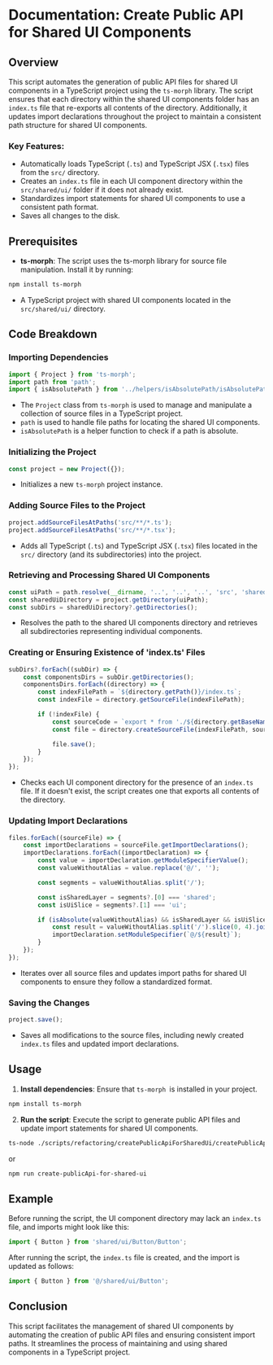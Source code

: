# Documentation: Create Public API for Shared UI Components

## Overview

This script automates the generation of public API files for shared UI components in a TypeScript project using the `ts-morph` library. 
The script ensures that each directory within the shared UI components folder has an `index.ts` file that re-exports all contents of the directory. 
Additionally, it updates import declarations throughout the project to maintain a consistent path structure for shared UI components.

### Key Features:
- Automatically loads TypeScript (`.ts`) and TypeScript JSX (`.tsx`) files from the `src/` directory.
- Creates an `index.ts` file in each UI component directory within the `src/shared/ui/` folder if it does not already exist.
- Standardizes import statements for shared UI components to use a consistent path format.
- Saves all changes to the disk.

## Prerequisites
- **ts-morph**: The script uses the ts-morph library for source file manipulation. Install it by running:

```bash
npm install ts-morph
```
- A TypeScript project with shared UI components located in the `src/shared/ui/` directory.

## Code Breakdown
### Importing Dependencies
```typescript
import { Project } from 'ts-morph';
import path from 'path';
import { isAbsolutePath } from '../helpers/isAbsolutePath/isAbsolutePath';
```
- The `Project` class from `ts-morph` is used to manage and manipulate a collection of source files in a TypeScript project.
- `path` is used to handle file paths for locating the shared UI components.
- `isAbsolutePath` is a helper function to check if a path is absolute.

### Initializing the Project
```typescript
const project = new Project({});
```
- Initializes a new  `ts-morph` project instance.

### Adding Source Files to the Project
```typescript
project.addSourceFilesAtPaths('src/**/*.ts');
project.addSourceFilesAtPaths('src/**/*.tsx');
```
- Adds all TypeScript (`.ts`) and TypeScript JSX (`.tsx`) files located in the `src/` directory (and its subdirectories) into the project.

### Retrieving and Processing Shared UI Components
```typescript
const uiPath = path.resolve(__dirname, '..', '..', '..', 'src', 'shared', 'ui');
const sharedUiDirectory = project.getDirectory(uiPath);
const subDirs = sharedUiDirectory?.getDirectories();
```
- Resolves the path to the shared UI components directory and retrieves all subdirectories representing individual components.

### Creating or Ensuring Existence of 'index.ts' Files
```typescript
subDirs?.forEach((subDir) => {
    const componentsDirs = subDir.getDirectories();
    componentsDirs.forEach((directory) => {
        const indexFilePath = `${directory.getPath()}/index.ts`;
        const indexFile = directory.getSourceFile(indexFilePath);

        if (!indexFile) {
            const sourceCode = `export * from './${directory.getBaseName()}';`;
            const file = directory.createSourceFile(indexFilePath, sourceCode, { overwrite: true });

            file.save();
        }
    });
});
```
- Checks each UI component directory for the presence of an `index.ts` file. If it doesn't exist, the script creates one that exports all contents of the directory.

### Updating Import Declarations
```typescript
files.forEach((sourceFile) => {
    const importDeclarations = sourceFile.getImportDeclarations();
    importDeclarations.forEach((importDeclaration) => {
        const value = importDeclaration.getModuleSpecifierValue();
        const valueWithoutAlias = value.replace('@/', '');

        const segments = valueWithoutAlias.split('/');

        const isSharedLayer = segments?.[0] === 'shared';
        const isUiSlice = segments?.[1] === 'ui';

        if (isAbsolute(valueWithoutAlias) && isSharedLayer && isUiSlice) {
            const result = valueWithoutAlias.split('/').slice(0, 4).join('/');
            importDeclaration.setModuleSpecifier(`@/${result}`);
        }
    });
});
```

- Iterates over all source files and updates import paths for shared UI components to ensure they follow a standardized format.

### Saving the Changes
```typescript
project.save();
```
- Saves all modifications to the source files, including newly created `index.ts` files and updated import declarations.

## Usage
1. **Install dependencies**: Ensure that `ts-morph `is installed in your project.
```bash
npm install ts-morph
```
2. **Run the script**:  Execute the script to generate public API files and update import statements for shared UI components.
```bash
ts-node ./scripts/refactoring/createPublicApiForSharedUi/createPublicApiForSharedUi.ts
```
or
```bash
npm run create-publicApi-for-shared-ui
```
## Example
Before running the script, the UI component directory may lack an `index.ts` file, and imports might look like this:
```typescript
import { Button } from 'shared/ui/Button/Button';
```

After running the script, the `index.ts` file is created, and the import is updated as follows:
```typescript
import { Button } from '@/shared/ui/Button';
```

## Conclusion
This script facilitates the management of shared UI components by automating the creation of public API files and ensuring consistent import paths. It streamlines the process of maintaining and using shared components in a TypeScript project.
